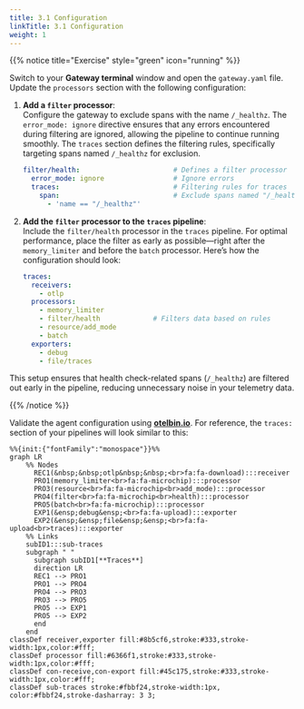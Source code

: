 ```yaml
---
title: 3.1 Configuration
linkTitle: 3.1 Configuration
weight: 1
---
```


{{% notice title="Exercise" style="green" icon="running" %}}

Switch to your **Gateway terminal** window and open the `gateway.yaml` file. Update the `processors` section with the following configuration:

1. **Add a `filter` processor**:  
   Configure the gateway to exclude spans with the name `/_healthz`. The `error_mode: ignore` directive ensures that any errors encountered during filtering are ignored, allowing the pipeline to continue running smoothly. The `traces` section defines the filtering rules, specifically targeting spans named `/_healthz` for exclusion.

   ```yaml
   filter/health:                       # Defines a filter processor
     error_mode: ignore                 # Ignore errors
     traces:                            # Filtering rules for traces
       span:                            # Exclude spans named "/_healthz"
         - 'name == "/_healthz"'
   ```

2. **Add the `filter` processor to the `traces` pipeline**:  
   Include the `filter/health` processor in the `traces` pipeline. For optimal performance, place the filter as early as possible—right after the `memory_limiter` and before the `batch` processor. Here’s how the configuration should look:

   ```yaml
   traces:
     receivers:
       - otlp
     processors:
       - memory_limiter
       - filter/health             # Filters data based on rules
       - resource/add_mode
       - batch
     exporters:
       - debug
       - file/traces
   ```

This setup ensures that health check-related spans (`/_healthz`) are filtered out early in the pipeline, reducing unnecessary noise in your telemetry data.

{{% /notice %}}

Validate the agent configuration using **[otelbin.io](https://www.otelbin.io/)**. For reference, the `traces:` section of your pipelines will look similar to this:

```mermaid
%%{init:{"fontFamily":"monospace"}}%%
graph LR
    %% Nodes
      REC1(&nbsp;&nbsp;otlp&nbsp;&nbsp;<br>fa:fa-download):::receiver
      PRO1(memory_limiter<br>fa:fa-microchip):::processor
      PRO3(resource<br>fa:fa-microchip<br>add_mode):::processor
      PRO4(filter<br>fa:fa-microchip<br>health):::processor
      PRO5(batch<br>fa:fa-microchip):::processor
      EXP1(&ensp;debug&ensp;<br>fa:fa-upload):::exporter
      EXP2(&ensp;&ensp;file&ensp;&ensp;<br>fa:fa-upload<br>traces):::exporter
    %% Links
    subID1:::sub-traces
    subgraph " "
      subgraph subID1[**Traces**]
      direction LR
      REC1 --> PRO1
      PRO1 --> PRO4
      PRO4 --> PRO3
      PRO3 --> PRO5
      PRO5 --> EXP1
      PRO5 --> EXP2
      end
    end
classDef receiver,exporter fill:#8b5cf6,stroke:#333,stroke-width:1px,color:#fff;
classDef processor fill:#6366f1,stroke:#333,stroke-width:1px,color:#fff;
classDef con-receive,con-export fill:#45c175,stroke:#333,stroke-width:1px,color:#fff;
classDef sub-traces stroke:#fbbf24,stroke-width:1px, color:#fbbf24,stroke-dasharray: 3 3;
```
